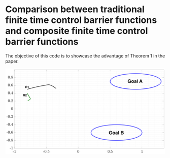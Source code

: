 # Comparison between traditional finite time control barrier functions and composite finite time control barrier functions

The objective of this code is to showcase the advantage of Theorem 1 in the paper.

![Alt text](/figs/trad_traj.png?raw=true)

